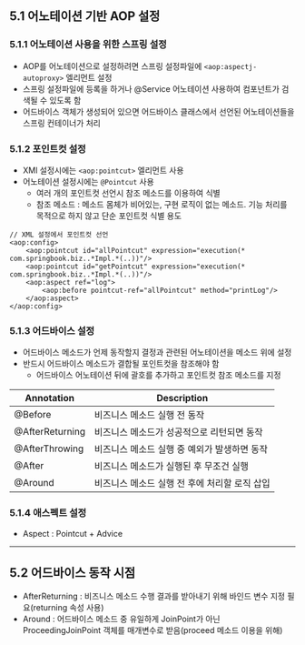 ## 5.1 어노테이션 기반 AOP 설정

### **5.1.1 어노테이션 사용을 위한 스프링 설정**

-   AOP를 어노테이션으로 설정하려면 스프링 설정파일에 `<aop:aspectj-autoproxy>` 엘리먼트 설정
-   스프링 설정파일에 등록을 하거나 @Service 어노테이션 사용하여 컴포넌트가 검색될 수 있도록 함
-   어드바이스 객체가 생성되어 있으면 어드바이스 클래스에서 선언된 어노테이션들을 스프링 컨테이너가 처리

### **5.1.2 포인트컷 설정**

-   XMl 설정시에는 `<aop:pointcut>` 엘리먼트 사용
-   어노테이션 설정시에는 `@Pointcut` 사용
    -   여러 개의 포인트컷 선언시 참조 메소드를 이용하여 식별
    -   참조 메소드 : 메소드 몸체가 비어있는, 구현 로직이 없는 메소드. 기능 처리를 목적으로 하지 않고 단순 포인트컷 식별 용도

```
// XML 설정에서 포인트컷 선언
<aop:config>
    <aop:pointcut id="allPointcut" expression="execution(* com.springbook.biz..*Impl.*(..))"/>
    <aop:pointcut id="getPointcut" expression="execution(* com.springbook.biz..*Impl.*(..))"/>
    <aop:aspect ref="log">
        <aop:before pointcut-ref="allPointcut" method="printLog"/>
    </aop:aspect>
</aop:config>
```

### **5.1.3 어드바이스 설정**

-   어드바이스 메소드가 언제 동작할지 결정과 관련된 어노테이션을 메소드 위에 설정
-   반드시 어드바이스 메소드가 결합될 포인트컷을 참조해야 함
    -   어드바이스 어노테이션 뒤에 괄호를 추가하고 포인트컷 참조 메소드를 지정

| Annotation | Description |
| --- | --- |
| @Before | 비즈니스 메소드 실행 전 동작 |
| @AfterReturning | 비즈니스 메소드가 성공적으로 리턴되면 동작 |
| @AfterThrowing | 비즈니스 메소드 실행 중 예외가 발생하면 동작 |
| @After | 비즈니스 메소드가 실행된 후 무조건 실행 |
| @Around | 비즈니스 메소드 실행 전 후에 처리할 로직 삽입 |

### **5.1.4 애스펙트 설정**

-   Aspect : Pointcut + Advice

---

## 5.2 어드바이스 동작 시점

-   AfterReturning : 비즈니스 메소드 수행 결과를 받아내기 위해 바인드 변수 지정 필요(returning 속성 사용)
-   Around : 어드바이스 메소드 중 유일하게 JoinPoint가 아닌 ProceedingJoinPoint 객체를 매개변수로 받음(proceed 메소드 이용을 위해)